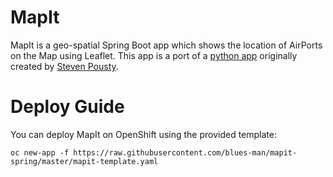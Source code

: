 # MapIt

MapIt is a geo-spatial Spring Boot app which shows the location of AirPorts on the Map using Leaflet. This app is a
port of a [python app](https://github.com/thesteve0/awsdemo) originally created by [Steven Pousty](https://github.com/thesteve0).


# Deploy Guide

You can deploy MapIt on OpenShift using the provided template:
```
oc new-app -f https://raw.githubusercontent.com/blues-man/mapit-spring/master/mapit-template.yaml
```

